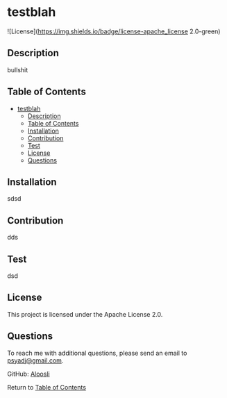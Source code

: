 # testblah

![License](https://img.shields.io/badge/license-apache_license 2.0-green)

## Description

bullshit

## Table of Contents

- [testblah](#testblah)
  - [Description](#description)
  - [Table of Contents](#table-of-contents)
  - [Installation](#installation)
  - [Contribution](#contribution)
  - [Test](#test)
  - [License](#license)
  - [Questions](#questions)

## Installation

sdsd

## Contribution

dds

## Test

dsd

## License

This project is licensed under the Apache License 2.0.

## Questions

To reach me with additional questions, please send an email to psyadj@gmail.com.

GitHub: [Aloosli](https://github.com/Aloosli)

Return to [Table of Contents](#table-of-contents)
